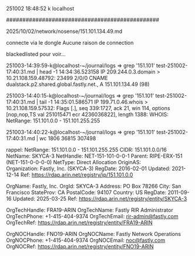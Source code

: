 251002
18:48:52
k
localhost

###############################################

2025/10/02/network/nosense/151.101.134.49.md

connecte via le dongle
Aucune raison de connection

blackedlisted pour voir...

251003-14:39:59-k@localhost-~/journal/logs
=> grep '151.101' test-251002-17\:40\:31.md | head -1
14:34:36.523158 IP 209.244.0.3.domain > 10.21.108.159.48792: 23499 2/0/0 CNAME dualstack.p2.shared.global.fastly.net., A 151.101.134.49 (98)

251003-14:40:15-k@localhost-~/journal/logs
=> grep '151.101' test-251002-17\:40\:31.md | tail -1
14:35:01.586571 IP 199.71.0.46.whois > 10.21.108.159.57532: Flags [.], seq 339:1727, ack 21, win 114, options [nop,nop,TS val 251015471 ecr 4236036822], length 1388: WHOIS: NetRange:       151.101.0.0 - 151.101.255.255

251003-14:40:22-k@localhost-~/journal/logs
=> grep '151.101' test-251002-17\:40\:31.md | wc
   1806   36815  307498


rappel:
NetRange:       151.101.0.0 - 151.101.255.255
CIDR:           151.101.0.0/16
NetName:        SKYCA-3
NetHandle:      NET-151-101-0-0-1
Parent:         RIPE-ERX-151 (NET-151-0-0-0-0)
NetType:        Direct Allocation
OriginAS:       
Organization:   Fastly, Inc. (SKYCA-3)
RegDate:        2016-02-01
Updated:        2021-12-14
Ref:            https://rdap.arin.net/registry/ip/151.101.0.0


OrgName:        Fastly, Inc.
OrgId:          SKYCA-3
Address:        PO Box 78266
City:           San Francisco
StateProv:      CA
PostalCode:     94107
Country:        US
RegDate:        2011-09-16
Updated:        2025-03-25
Ref:            https://rdap.arin.net/registry/entity/SKYCA-3


OrgTechHandle: FRA19-ARIN
OrgTechName:   Fastly RIR Administrator
OrgTechPhone:  +1-415-404-9374 
OrgTechEmail:  rir-admin@fastly.com
OrgTechRef:    https://rdap.arin.net/registry/entity/FRA19-ARIN

OrgNOCHandle: FNO19-ARIN
OrgNOCName:   Fastly Network Operations
OrgNOCPhone:  +1-415-404-9374 
OrgNOCEmail:  noc@fastly.com
OrgNOCRef:    https://rdap.arin.net/registry/entity/FNO19-ARIN

